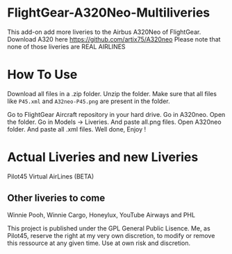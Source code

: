 # FlightGear-A320Neo-Multiliveries

This add-on add more liveries to the Airbus A320Neo of FlightGear.
Download A320 here https://github.com/artix75/A320neo
Please note that none of those liveries are REAL AIRLINES


# How To Use 
Download all files in a .zip folder.
Unzip the folder.
Make sure that all files like `P45.xml` and `A32neo-P45.png` are present in the folder.
<!-- WARNING ! Make sure to rename `A32Neo-P45.png` as `A320Neo-P45`.png or the plugin will not work. -->
Go to FlightGear Aircraft repository in your hard drive.
Go in A320neo.
Open the folder.
Go in Models -> Liveries.
And paste all.png files.
Open A320neo folder.
And paste all .xml files.
Well done, Enjoy !

# Actual Liveries and new Liveries

Pilot45 Virtual AirLines (BETA)

## Other liveries to come

Winnie Pooh,
Winnie Cargo,
Honeylux,
YouTube Airways and
PHL

This project is published under the GPL General Public Lisence. Me, as Pilot45, reserve the right at my very own discretion, to modify or remove this ressource at any given time. Use at own risk and discretion.
